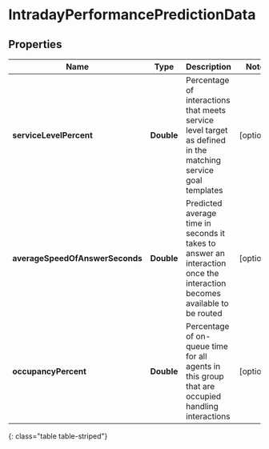 # IntradayPerformancePredictionData


## Properties

| Name | Type | Description | Notes |
| ------------ | ------------- | ------------- | ------------- |
| **serviceLevelPercent** | **Double** | Percentage of interactions that meets service level target as defined in the matching service goal templates |  [optional] |
| **averageSpeedOfAnswerSeconds** | **Double** | Predicted average time in seconds it takes to answer an interaction once the interaction becomes available to be routed |  [optional] |
| **occupancyPercent** | **Double** | Percentage of on-queue time for all agents in this group that are occupied handling interactions |  [optional] |
{: class="table table-striped"}



